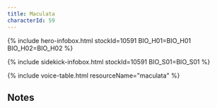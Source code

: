 ```yaml
---
title: Maculata
characterId: 59
---
```


{% include hero-infobox.html stockId=10591 BIO_H01=BIO_H01 BIO_H02=BIO_H02 %}

{% include sidekick-infobox.html stockId=10591 BIO_S01=BIO_S01 %}

{% include voice-table.html resourceName="maculata"
%}

## Notes
